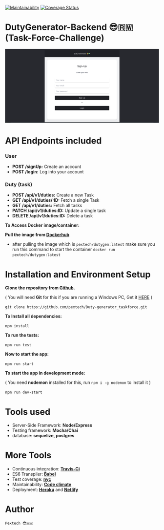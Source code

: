 <!-- ![Build Status](https://github.com/pextech/DutyGenerator/workflows/Node.js%20CI/badge.svg) -->
[![Maintainability](https://api.codeclimate.com/v1/badges/4693888528779a8282ed/maintainability)](https://codeclimate.com/github/pextech/Duty-generator_taskforce/maintainability)
[![Coverage Status](https://coveralls.io/repos/github/pextech/Duty-generator_taskforce/badge.svg?branch=develop)](https://coveralls.io/github/pextech/Duty-generator_taskforce?branch=develop)

# DutyGenerator-Backend 😎🇷🇼 (Task-Force-Challenge)

![Design preview for the Todo app coding challenge](desktop-preview.png)

# API Endpoints included

### User

- **POST /signUp:** Create an account
- **POST /login:** Log into your account

### Duty (task)

- **POST /api/v1/duties:** Create a new Task
- **GET /api/v1/duties/:ID:** Fetch a single Task 
- **GET /api/v1/duties:** Fetch all tasks
- **PATCH /api/v1/duties:ID:** Update a single task
- **DELETE /api/v1/duties:ID:** Delete a task

**To Access Docker image/container:**

**Pull the image from [Dockerhub](https://hub.docker.com/layers/138733029/pextech/dutygen/lastest/images/sha256-2749a5a151ee698ceae3880cd65879ff6a83704c5c17203f996031410f4cb8e9?context=explore)**

- after pulling the image which is `pextech/dutygen:latest` make sure you run this command to start the container `docker run pextech/dutygen:latest`


# Installation and Environment Setup

**Clone the repository from [Github](https://github.com/pextech/Duty-generator_taskforce.git).**

( You will need **Git** for this if you are running a Windows PC, Get it [HERE](https://git-scm.com/) )

```git clone https://github.com/pextech/Duty-generator_taskforce.git```

**To Install all dependencies:**

```npm install```

**To run the tests:**

```npm run test```

**Now to start the app:**

```npm run start```

**To start the app in development mode:**

( You need **nodemon** installed for this, run `npm i -g nodemon` to install it )

```npm run dev-start```

# Tools used

- Server-Side Framework: **Node/Express**
- Testing framework: **Mocha/Chai**
- database: **sequelize, postgres**

# More Tools

- Continuous integration: **[Travis-Ci](travis-ci.org)**
- ES6 Transpiler: **[Babel](babeljs.io)**
- Test coverage: **[nyc](https://www.npmjs.com/package/nyc)**
- Maintainability: **[Code climate](https://codeclimate.com)**
- Deployment: **[Heroku](https://www.heroku.com)** and **[Netlify](https://www.netlify.com/)**

# Author 

` Pextech 😎🇷🇼 `